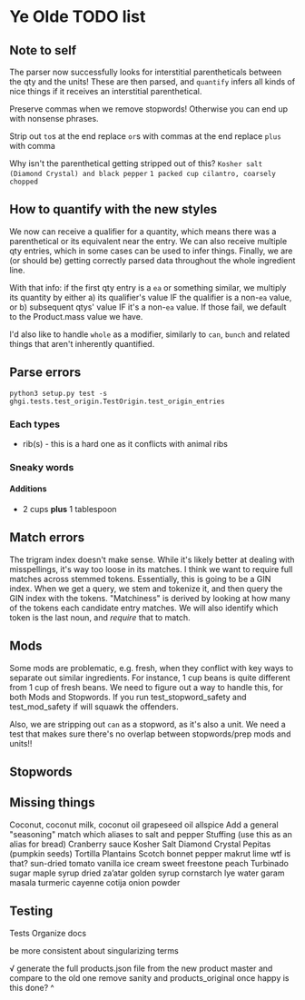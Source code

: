 # Ye Olde TODO list

## Note to self

The parser now successfully looks for interstitial parentheticals between the qty and the units! These are then parsed, and `quantify` infers all kinds of nice things if it receives an interstitial parenthetical.

Preserve commas when we remove stopwords! Otherwise you can end up with nonsense phrases.

Strip out `to`s at the end
replace `or`s with commas at the end
replace `plus` with comma

Why isn't the parenthetical getting stripped out of this? `Kosher salt (Diamond Crystal) and black pepper`
`1 packed cup cilantro, coarsely chopped`

## How to quantify with the new styles

We now can receive a qualifier for a quantity, which means there was a parenthetical or its equivalent near the entry. We can also receive multiple qty entries, which in some cases can be used to infer things. Finally, we are (or should be) getting correctly parsed data throughout the whole ingredient line.

With that info:
if the first qty entry is a `ea` or something similar, we multiply its quantity by either a) its qualifier's value IF the qualifier is a non-`ea` value, or b) subsequent qtys' value IF it's a non-`ea` value. If those fail, we default to the Product.mass value we have.

I'd also like to handle `whole` as a modifier, similarly to `can`, `bunch` and related things that aren't inherently quantified.

## Parse errors

`python3 setup.py test -s ghgi.tests.test_origin.TestOrigin.test_origin_entries`

### Each types

- rib(s) - this is a hard one as it conflicts with animal ribs

### Sneaky words

#### Additions

- 2 cups **plus** 1 tablespoon

## Match errors

The trigram index doesn't make sense. While it's likely better at dealing with misspellings, it's way too loose in its matches. I think we want to require full matches across stemmed tokens. Essentially, this is going to be a GIN index. When we get a query, we stem and tokenize it, and then query the GIN index with the tokens. "Matchiness" is derived by looking at how many of the tokens each candidate entry matches. We will also identify which token is the last noun, and *require* that to match.

## Mods

Some mods are problematic, e.g. fresh, when they conflict with key ways to separate out similar ingredients. For instance, 1 cup beans is quite different from 1 cup of fresh beans. We need to figure out a way to handle this, for both Mods and Stopwords. If you run test_stopword_safety and test_mod_safety if will squawk the offenders.

Also, we are stripping out `can` as a stopword, as it's also a unit. We need a test that makes sure there's no overlap between stopwords/prep mods and units!!

## Stopwords

## Missing things

Coconut, coconut milk, coconut oil
grapeseed oil
allspice
Add a general "seasoning" match which aliases to salt and pepper
Stuffing (use this as an alias for bread)
Cranberry sauce
Kosher Salt
Diamond Crystal
Pepitas (pumpkin seeds)
Tortilla
Plantains
Scotch bonnet pepper
makrut lime wtf is that?
sun-dried tomato
vanilla ice cream
sweet freestone peach
Turbinado sugar
maple syrup
dried za’atar
golden syrup
cornstarch
lye water
garam masala
turmeric
cayenne
cotija
onion powder

## Testing

Tests
Organize docs

be more consistent about singularizing terms

√ generate the full products.json file from the new product master and compare to the old one
remove sanity and products_original once happy
is this done? ^